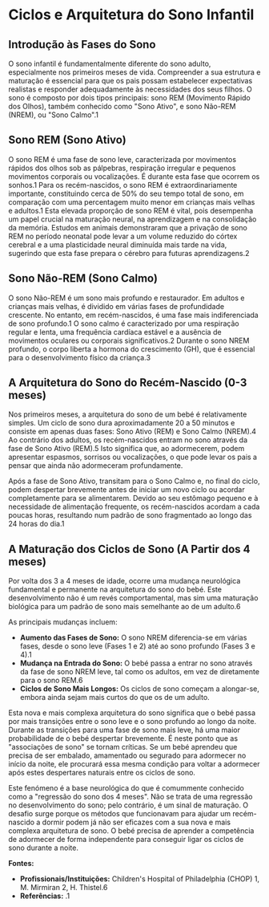 # Ciclos e Arquitetura do Sono Infantil

## Introdução às Fases do Sono
O sono infantil é fundamentalmente diferente do sono adulto, especialmente nos primeiros meses de vida. Compreender a sua estrutura e maturação é essencial para que os pais possam estabelecer expectativas realistas e responder adequadamente às necessidades dos seus filhos. O sono é composto por dois tipos principais: sono REM (Movimento Rápido dos Olhos), também conhecido como "Sono Ativo", e sono Não-REM (NREM), ou "Sono Calmo".1

## Sono REM (Sono Ativo)
O sono REM é uma fase de sono leve, caracterizada por movimentos rápidos dos olhos sob as pálpebras, respiração irregular e pequenos movimentos corporais ou vocalizações. É durante esta fase que ocorrem os sonhos.1 Para os recém-nascidos, o sono REM é extraordinariamente importante, constituindo cerca de 50% do seu tempo total de sono, em comparação com uma percentagem muito menor em crianças mais velhas e adultos.1 Esta elevada proporção de sono REM é vital, pois desempenha um papel crucial na maturação neural, na aprendizagem e na consolidação da memória. Estudos em animais demonstraram que a privação de sono REM no período neonatal pode levar a um volume reduzido do córtex cerebral e a uma plasticidade neural diminuída mais tarde na vida, sugerindo que esta fase prepara o cérebro para futuras aprendizagens.2

## Sono Não-REM (Sono Calmo)
O sono Não-REM é um sono mais profundo e restaurador. Em adultos e crianças mais velhas, é dividido em várias fases de profundidade crescente. No entanto, em recém-nascidos, é uma fase mais indiferenciada de sono profundo.1 O sono calmo é caracterizado por uma respiração regular e lenta, uma frequência cardíaca estável e a ausência de movimentos oculares ou corporais significativos.2 Durante o sono NREM profundo, o corpo liberta a hormona do crescimento (GH), que é essencial para o desenvolvimento físico da criança.3

## A Arquitetura do Sono do Recém-Nascido (0-3 meses)
Nos primeiros meses, a arquitetura do sono de um bebé é relativamente simples. Um ciclo de sono dura aproximadamente 20 a 50 minutos e consiste em apenas duas fases: Sono Ativo (REM) e Sono Calmo (NREM).4 Ao contrário dos adultos, os recém-nascidos entram no sono através da fase de Sono Ativo (REM).5 Isto significa que, ao adormecerem, podem apresentar espasmos, sorrisos ou vocalizações, o que pode levar os pais a pensar que ainda não adormeceram profundamente.

Após a fase de Sono Ativo, transitam para o Sono Calmo e, no final do ciclo, podem despertar brevemente antes de iniciar um novo ciclo ou acordar completamente para se alimentarem. Devido ao seu estômago pequeno e à necessidade de alimentação frequente, os recém-nascidos acordam a cada poucas horas, resultando num padrão de sono fragmentado ao longo das 24 horas do dia.1

## A Maturação dos Ciclos de Sono (A Partir dos 4 meses)
Por volta dos 3 a 4 meses de idade, ocorre uma mudança neurológica fundamental e permanente na arquitetura do sono do bebé. Este desenvolvimento não é um revés comportamental, mas sim uma maturação biológica para um padrão de sono mais semelhante ao de um adulto.6

As principais mudanças incluem:
- **Aumento das Fases de Sono:** O sono NREM diferencia-se em várias fases, desde o sono leve (Fases 1 e 2) até ao sono profundo (Fases 3 e 4).1
- **Mudança na Entrada do Sono:** O bebé passa a entrar no sono através da fase de sono NREM leve, tal como os adultos, em vez de diretamente para o sono REM.6
- **Ciclos de Sono Mais Longos:** Os ciclos de sono começam a alongar-se, embora ainda sejam mais curtos do que os de um adulto.

Esta nova e mais complexa arquitetura do sono significa que o bebé passa por mais transições entre o sono leve e o sono profundo ao longo da noite. Durante as transições para uma fase de sono mais leve, há uma maior probabilidade de o bebé despertar brevemente. É neste ponto que as "associações de sono" se tornam críticas. Se um bebé aprendeu que precisa de ser embalado, amamentado ou segurado para adormecer no início da noite, ele procurará essa mesma condição para voltar a adormecer após estes despertares naturais entre os ciclos de sono.

Este fenómeno é a base neurológica do que é comummente conhecido como a "regressão do sono dos 4 meses". Não se trata de uma regressão no desenvolvimento do sono; pelo contrário, é um sinal de maturação. O desafio surge porque os métodos que funcionavam para ajudar um recém-nascido a dormir podem já não ser eficazes com a sua nova e mais complexa arquitetura de sono. O bebé precisa de aprender a competência de adormecer de forma independente para conseguir ligar os ciclos de sono durante a noite.

**Fontes:**
- **Profissionais/Instituições:** Children's Hospital of Philadelphia (CHOP) 1, M. Mirmiran 2, H. Thistel.6
- **Referências:** .1